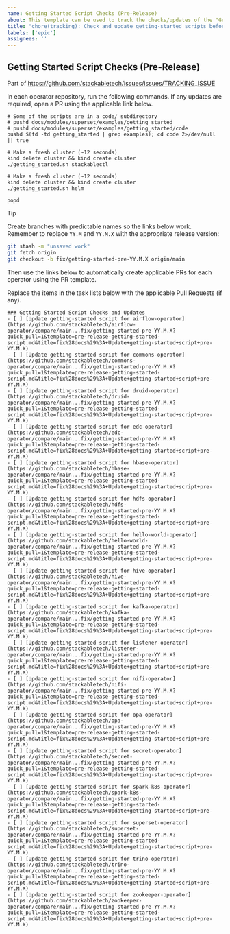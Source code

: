 ```yaml
---
name: Getting Started Script Checks (Pre-Release)
about: This template can be used to track the checks/updates of the "Getting Started" scripts in this repository leading up to the next Stackable release
title: "chore(tracking): Check and update getting-started scripts before SDP Release YY.M.X"
labels: ['epic']
assignees: ''
---
```


<!--
    Make sure to update the link in '.github/ISSUE_TEMPLATE/release.md' if you
    change the filename.
-->

<!--
    DO NOT REMOVE THIS COMMENT. It is intended for people who might copy/paste from the previous release issue.
    This was created by an issue template: https://github.com/stackabletech/issues/issues/new/choose.
-->

## Getting Started Script Checks (Pre-Release)

Part of <https://github.com/stackabletech/issues/issues/TRACKING_ISSUE>

In each operator repository, run the following commands. If any updates are
required, open a PR using the applicable link below.

```shell
# Some of the scripts are in a code/ subdirectory
# pushd docs/modules/superset/examples/getting_started
# pushd docs/modules/superset/examples/getting_started/code
pushd $(fd -td getting_started | grep examples); cd code 2>/dev/null || true

# Make a fresh cluster (~12 seconds)
kind delete cluster && kind create cluster
./getting_started.sh stackablectl

# Make a fresh cluster (~12 seconds)
kind delete cluster && kind create cluster
./getting_started.sh helm

popd
```

> [!TIP]
> Create branches with predictable names so the links below work. Remember
> to replace `YY.M` and `YY.M.X` with the appropriate release version:
>
> ```sh
> git stash -m "unsaved work"
> git fetch origin
> git checkout -b fix/getting-started-pre-YY.M.X origin/main
> ```
>
> Then use the links below to automatically create applicable PRs for each operator
> using the PR template.

Replace the items in the task lists below with the applicable Pull Requests (if any).

<!--
    The following list was generated by:

    # go to the operator-templating repository, then run:
    MAIN_BRANCH=main
    STACKABLE_RELEASE=YY.M.X
    yq '.repositories[].name' config/repositories.yaml \
    | sort \
    | xargs -I {} echo "- [ ] [Update getting-started script for {}](https://github.com/stackabletech/{}/compare/${MAIN_BRANCH}...fix/getting-started-pre-${STACKABLE_RELEASE}?quick_pull=1&template=pre-release-getting-started-script.md&title=fix%28docs%29%3A+Update+getting-started+script+pre-${STACKABLE_RELEASE})"
-->

```[tasklist]
### Getting Started Script Checks and Updates
- [ ] [Update getting-started script for airflow-operator](https://github.com/stackabletech/airflow-operator/compare/main...fix/getting-started-pre-YY.M.X?quick_pull=1&template=pre-release-getting-started-script.md&title=fix%28docs%29%3A+Update+getting-started+script+pre-YY.M.X)
- [ ] [Update getting-started script for commons-operator](https://github.com/stackabletech/commons-operator/compare/main...fix/getting-started-pre-YY.M.X?quick_pull=1&template=pre-release-getting-started-script.md&title=fix%28docs%29%3A+Update+getting-started+script+pre-YY.M.X)
- [ ] [Update getting-started script for druid-operator](https://github.com/stackabletech/druid-operator/compare/main...fix/getting-started-pre-YY.M.X?quick_pull=1&template=pre-release-getting-started-script.md&title=fix%28docs%29%3A+Update+getting-started+script+pre-YY.M.X)
- [ ] [Update getting-started script for edc-operator](https://github.com/stackabletech/edc-operator/compare/main...fix/getting-started-pre-YY.M.X?quick_pull=1&template=pre-release-getting-started-script.md&title=fix%28docs%29%3A+Update+getting-started+script+pre-YY.M.X)
- [ ] [Update getting-started script for hbase-operator](https://github.com/stackabletech/hbase-operator/compare/main...fix/getting-started-pre-YY.M.X?quick_pull=1&template=pre-release-getting-started-script.md&title=fix%28docs%29%3A+Update+getting-started+script+pre-YY.M.X)
- [ ] [Update getting-started script for hdfs-operator](https://github.com/stackabletech/hdfs-operator/compare/main...fix/getting-started-pre-YY.M.X?quick_pull=1&template=pre-release-getting-started-script.md&title=fix%28docs%29%3A+Update+getting-started+script+pre-YY.M.X)
- [ ] [Update getting-started script for hello-world-operator](https://github.com/stackabletech/hello-world-operator/compare/main...fix/getting-started-pre-YY.M.X?quick_pull=1&template=pre-release-getting-started-script.md&title=fix%28docs%29%3A+Update+getting-started+script+pre-YY.M.X)
- [ ] [Update getting-started script for hive-operator](https://github.com/stackabletech/hive-operator/compare/main...fix/getting-started-pre-YY.M.X?quick_pull=1&template=pre-release-getting-started-script.md&title=fix%28docs%29%3A+Update+getting-started+script+pre-YY.M.X)
- [ ] [Update getting-started script for kafka-operator](https://github.com/stackabletech/kafka-operator/compare/main...fix/getting-started-pre-YY.M.X?quick_pull=1&template=pre-release-getting-started-script.md&title=fix%28docs%29%3A+Update+getting-started+script+pre-YY.M.X)
- [ ] [Update getting-started script for listener-operator](https://github.com/stackabletech/listener-operator/compare/main...fix/getting-started-pre-YY.M.X?quick_pull=1&template=pre-release-getting-started-script.md&title=fix%28docs%29%3A+Update+getting-started+script+pre-YY.M.X)
- [ ] [Update getting-started script for nifi-operator](https://github.com/stackabletech/nifi-operator/compare/main...fix/getting-started-pre-YY.M.X?quick_pull=1&template=pre-release-getting-started-script.md&title=fix%28docs%29%3A+Update+getting-started+script+pre-YY.M.X)
- [ ] [Update getting-started script for opa-operator](https://github.com/stackabletech/opa-operator/compare/main...fix/getting-started-pre-YY.M.X?quick_pull=1&template=pre-release-getting-started-script.md&title=fix%28docs%29%3A+Update+getting-started+script+pre-YY.M.X)
- [ ] [Update getting-started script for secret-operator](https://github.com/stackabletech/secret-operator/compare/main...fix/getting-started-pre-YY.M.X?quick_pull=1&template=pre-release-getting-started-script.md&title=fix%28docs%29%3A+Update+getting-started+script+pre-YY.M.X)
- [ ] [Update getting-started script for spark-k8s-operator](https://github.com/stackabletech/spark-k8s-operator/compare/main...fix/getting-started-pre-YY.M.X?quick_pull=1&template=pre-release-getting-started-script.md&title=fix%28docs%29%3A+Update+getting-started+script+pre-YY.M.X)
- [ ] [Update getting-started script for superset-operator](https://github.com/stackabletech/superset-operator/compare/main...fix/getting-started-pre-YY.M.X?quick_pull=1&template=pre-release-getting-started-script.md&title=fix%28docs%29%3A+Update+getting-started+script+pre-YY.M.X)
- [ ] [Update getting-started script for trino-operator](https://github.com/stackabletech/trino-operator/compare/main...fix/getting-started-pre-YY.M.X?quick_pull=1&template=pre-release-getting-started-script.md&title=fix%28docs%29%3A+Update+getting-started+script+pre-YY.M.X)
- [ ] [Update getting-started script for zookeeper-operator](https://github.com/stackabletech/zookeeper-operator/compare/main...fix/getting-started-pre-YY.M.X?quick_pull=1&template=pre-release-getting-started-script.md&title=fix%28docs%29%3A+Update+getting-started+script+pre-YY.M.X)
```
